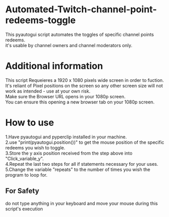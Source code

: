 # Automated-Twitch-channel-point-redeems-toggle
This pyautogui script automates the toggles of specific channel points redeems.<br>
it's usable by channel owners and channel moderators only.<br>

# Additional information
This script Requeieres a 1920 x 1080 pixels wide screen in order to fuction.<br>
It's reliant of Pixel positions on the screen so any other screen size will not work as intended - use at your own risk.<br>
Make sure the Browser URL opens in your 1080p screen.<br>
You can ensure this opening a new browser tab on your 1080p screen.<br>

# How to use
1.Have pyautogui and pyperclip installed in your machine. <br>
2.use "print(pyautogui.position())" to get the mouse position of the specific redeems you wish to toggle. <br>
3.Store the y axis position received from the step above into "Click_variable_y".<br>
4.Repeat the last two steps for all  if statements necessary for your uses.<br>
5.Change the variable "repeats" to the number of times you wish the program to loop for.<br>

## For Safety
do not type anything in your keyboard and move your mouse during this script's execution


